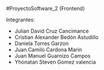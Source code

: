 #ProyectoSoftware_2 (Frontend)

Integrantes:
- Julian David Cruz Cancimance
- Cristian Alexander Bedón Astudillo
- Daniela Torres Garzon
- Juan Camilo Cardona Marin
- Juan Manuel Guarnizo Campos
- Yhonatan Steven Gomez valencia
